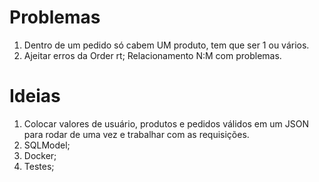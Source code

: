 # Problemas
1. Dentro de um pedido só cabem UM produto, tem que ser 1 ou vários.
2. Ajeitar erros da Order rt;
    Relacionamento N:M com problemas.


# Ideias
1. Colocar valores de usuário, produtos e pedidos válidos em um JSON para rodar
de uma vez e trabalhar com as requisições.
2. SQLModel;
3. Docker;
4. Testes;